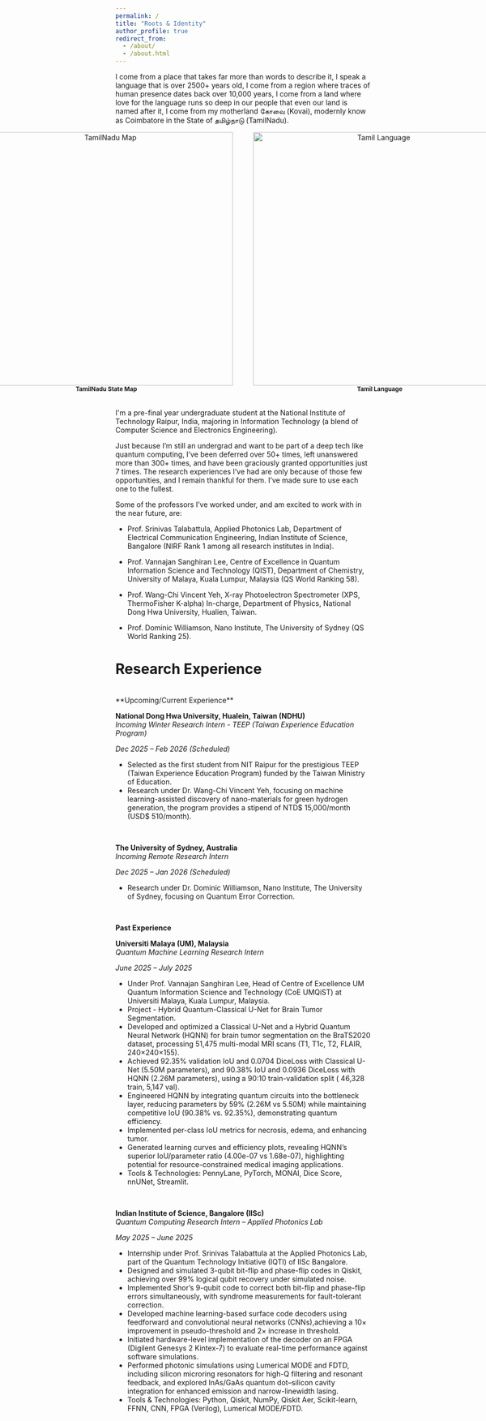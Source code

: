 ```yaml
---
permalink: /
title: "Roots & Identity"
author_profile: true
redirect_from: 
  - /about/
  - /about.html
---
```


I come from a place that takes far more than words to describe it,  I speak a language that is over 2500+ years old, I come from a region where traces of human presence dates back over 10,000 years, I come from a land where love for the language runs so deep  in our people that even our land is named after it, I come from my motherland கோவை (Kovai), modernly know as Coimbatore in the State of தமிழ்நாடு (TamilNadu). 


<div align="center" style="display: flex; gap: 40px; justify-content: center;">
  <div>
    <img src="/kavinuthamaraj/images/tamilnadu_map.png" width="500" alt="TamilNadu Map"><br>
    <sub><b>TamilNadu State Map</b></sub>
  </div>
  <div>
    <img src="/kavinuthamaraj/images/tamil_language.png" width="500" alt="Tamil Language"><br>
    <sub><b>Tamil Language</b></sub>
  </div>
</div>

<br>

I'm a pre-final year undergraduate student at the National Institute of Technology Raipur, India, majoring in Information Technology (a blend of Computer Science and Electronics Engineering).

Just because I’m still an undergrad and want to be part of a deep tech like quantum computing, I’ve been deferred over 50+ times, left unanswered more than 300+ times, and have been graciously granted opportunities just 7 times. The research experiences I’ve had are only because of those few opportunities, and I remain thankful for them. I’ve made sure to use each one to the fullest.

Some of the professors I’ve worked under, and am excited to work with in the near future, are:

- Prof. Srinivas Talabattula, Applied Photonics Lab, Department of Electrical Communication Engineering, Indian Institute of Science, Bangalore (NIRF Rank 1 among all research institutes in India).

- Prof. Vannajan Sanghiran Lee, Centre of Excellence in Quantum Information Science and Technology (QIST), Department of Chemistry, University of Malaya, Kuala Lumpur, Malaysia (QS World Ranking 58).

- Prof. Wang-Chi Vincent Yeh, X-ray Photoelectron Spectrometer (XPS, ThermoFisher K-alpha) In-charge, Department of Physics, National Dong Hwa University, Hualien, Taiwan.

- Prof. Dominic Williamson, Nano Institute, The University of Sydney (QS World Ranking 25).


Research Experience
====
<br>
**Upcoming/Current Experience**


**National Dong Hwa University, Hualein, Taiwan (NDHU)**<br>
*Incoming Winter Research Intern - TEEP (Taiwan Experience Education Program)*
           
*Dec 2025 – Feb 2026 (Scheduled)*

- Selected as the first student from NIT Raipur for the prestigious TEEP (Taiwan Experience Education Program) funded by the Taiwan Ministry of Education.
- Research under Dr. Wang-Chi Vincent Yeh, focusing on machine learning-assisted discovery of nano-materials for green hydrogen generation, the program provides a stipend of NTD$ 15,000/month (USD$ 510/month).

<br>

**The University of Sydney, Australia**<br>
*Incoming Remote Research Intern*
                
*Dec 2025 – Jan 2026 (Scheduled)*

- Research under Dr. Dominic Williamson, Nano Institute, The University of Sydney, focusing on Quantum Error Correction.

<br>

**Past Experience**


**Universiti Malaya (UM), Malaysia**<br>
*Quantum Machine Learning Research Intern*
                
*June 2025 – July 2025*

- Under Prof. Vannajan Sanghiran Lee, Head of Centre of Excellence UM Quantum Information Science and Technology (CoE UMQiST) at Universiti Malaya, Kuala Lumpur, Malaysia.
- Project - Hybrid Quantum-Classical U-Net for Brain Tumor Segmentation.
- Developed and optimized a Classical U-Net and a Hybrid Quantum Neural Network (HQNN) for brain tumor segmentation on the BraTS2020 dataset, processing 51,475 multi-modal MRI scans (T1, T1c, T2, FLAIR, 240×240×155).
- Achieved 92.35% validation IoU and 0.0704 DiceLoss with Classical U-Net (5.50M parameters), and 90.38% IoU and 0.0936 DiceLoss with HQNN (2.26M parameters), using a 90:10 train-validation split ( 46,328 train, 5,147 val).
- Engineered HQNN by integrating quantum circuits into the bottleneck layer, reducing parameters by 59% (2.26M vs 5.50M) while maintaining competitive IoU (90.38% vs. 92.35%), demonstrating quantum efficiency.
- Implemented per-class IoU metrics for necrosis, edema, and enhancing tumor.
- Generated learning curves and efficiency plots, revealing HQNN’s superior IoU/parameter ratio (4.00e-07 vs 1.68e-07), highlighting potential for resource-constrained medical imaging applications.
- Tools & Technologies: PennyLane, PyTorch, MONAI, Dice Score, nnUNet, Streamlit.

<br>

**Indian Institute of Science, Bangalore (IISc)**<br>
*Quantum Computing Research Intern – Applied Photonics Lab*
                
*May 2025 – June 2025*

- Internship under Prof. Srinivas Talabattula at the Applied Photonics Lab, part of the Quantum Technology Initiative (IQTI) of IISc Bangalore.
- Designed and simulated 3-qubit bit-flip and phase-flip codes in Qiskit, achieving over 99% logical qubit recovery under simulated noise.
- Implemented Shor’s 9-qubit code to correct both bit-flip and phase-flip errors simultaneously, with syndrome measurements for fault-tolerant correction.
- Developed machine learning-based surface code decoders using feedforward and convolutional neural networks (CNNs),achieving a 10× improvement in pseudo-threshold and 2× increase in threshold.
- Initiated hardware-level implementation of the decoder on an FPGA (Digilent Genesys 2 Kintex-7) to evaluate real-time performance against software simulations.
- Performed photonic simulations using Lumerical MODE and FDTD, including silicon microring resonators for high-Q filtering and resonant feedback, and explored InAs/GaAs quantum dot–silicon cavity integration for enhanced emission and narrow-linewidth lasing.
- Tools & Technologies: Python, Qiskit, NumPy, Qiskit Aer, Scikit-learn, FFNN, CNN, FPGA (Verilog), Lumerical MODE/FDTD.



